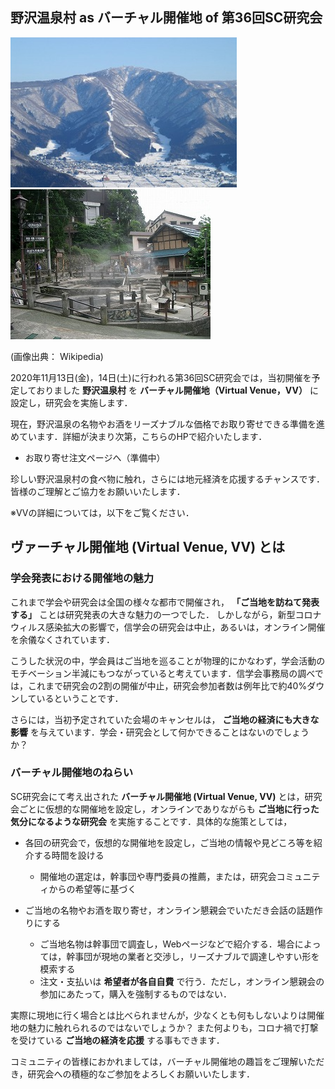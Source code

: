 ## 野沢温泉村 as バーチャル開催地 of 第36回SC研究会

<img src="assets/vv/Nozawa_Onsen_01.jpg" height="240px">
<img src="assets/vv/Nozawaonsen_okama.jpg" height="240px">

(画像出典： Wikipedia)

2020年11月13日(金)，14日(土)に行われる第36回SC研究会では，当初開催を予定しておりました __野沢温泉村__ を __バーチャル開催地（Virtual Venue，VV）__ に設定し，研究会を実施します．

現在，野沢温泉の名物やお酒をリーズナブルな価格でお取り寄せできる準備を進めています．詳細が決まり次第，こちらのHPで紹介いたします．

- お取り寄せ注文ページへ（準備中）

珍しい野沢温泉村の食べ物に触れ，さらには地元経済を応援するチャンスです．皆様のご理解とご協力をお願いいたします．

※VVの詳細については，以下をご覧ください．

## ヴァーチャル開催地 (Virtual Venue, VV) とは

### 学会発表における開催地の魅力

これまで学会や研究会は全国の様々な都市で開催され， __「ご当地を訪ねて発表する」__ ことは研究発表の大きな魅力の一つでした．
しかしながら，新型コロナウィルス感染拡大の影響で，信学会の研究会は中止，あるいは，オンライン開催を余儀なくされています．

こうした状況の中，学会員はご当地を巡ることが物理的にかなわず，学会活動のモチベーション半減にもつながっていると考えています．信学会事務局の調べでは，これまで研究会の2割の開催が中止，研究会参加者数は例年比で約40%ダウンしているということです．

さらには，当初予定されていた会場のキャンセルは， __ご当地の経済にも大きな影響__ を与えています．学会・研究会として何かできることはないのでしょうか？

### バーチャル開催地のねらい

SC研究会にて考え出された __バーチャル開催地 (Virtual Venue, VV)__ とは，研究会ごとに仮想的な開催地を設定し，オンラインでありながらも __ご当地に行った気分になるような研究会__ を実施することです．具体的な施策としては，

- 各回の研究会で，仮想的な開催地を設定し，ご当地の情報や見どころ等を紹介する時間を設ける
    - 開催地の選定は，幹事団や専門委員の推薦，または，研究会コミュニティからの希望等に基づく
    
- ご当地の名物やお酒を取り寄せ，オンライン懇親会でいただき会話の話題作りにする
    - ご当地名物は幹事団で調査し，Webページなどで紹介する．場合によっては，幹事団が現地の業者と交渉し，リーズナブルで調達しやすい形を模索する
    - 注文・支払いは __希望者が各自自費__ で行う．ただし，オンライン懇親会の参加にあたって，購入を強制するものではない．

実際に現地に行く場合とは比べられませんが，少なくとも何もしないよりは開催地の魅力に触れられるのではないでしょうか？
また何よりも，コロナ禍で打撃を受けている __ご当地の経済を応援__ する事もできます．

コミュニティの皆様におかれましては，バーチャル開催地の趣旨をご理解いただき，研究会への積極的なご参加をよろしくお願いいたします．



